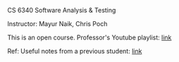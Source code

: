 CS 6340 Software Analysis & Testing

Instructor: Mayur Naik, Chris Poch

This is an open course. Professor's Youtube playlist: [link](https://www.youtube.com/playlist?list=PLF3-CvSRq2SaApl3Lnu6Tu_ecsBr94543)

Ref:
Useful notes from a previous student: [link](https://one2bla.me/cs6340/introduction.html)
